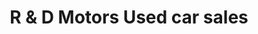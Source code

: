 ---
title: "R & D Motors Used car sales"
url: /adlington/r-und-d-motors-used-car-sales/
shop: Autohaus
---